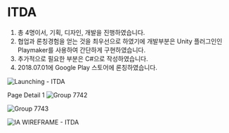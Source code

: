 # ITDA

1. 총 4명이서, 기획, 디자인, 개발을 진행하였습니다. 
2. 협업과 론칭경험을 얻는 것을 최우선으로 하였기에 개발부분은 Unity 플러그인인 Playmaker를 사용하여 간단하게 구현하였습니다.
3. 추가적으로 필요한 부분은 C#으로 작성하였습니다.
4. 2018.07.01에 Google Play 스토어에 론칭하였습니다. 

![Launching - ITDA](https://github.com/JASONLEE-hub/ITDA/assets/81094267/5e2f2caa-e7c2-4a26-a193-c90564d40a96)

Page Detail 1
![Group 7742](https://github.com/JASONLEE-hub/ITDA/assets/81094267/bcde287f-30d8-46f3-902f-9361641746b4)


![Group 7743](https://github.com/JASONLEE-hub/ITDA/assets/81094267/8809de7c-8c8b-4751-ad6c-2ac2705e68c6)


![IA   WIREFRAME - ITDA](https://github.com/JASONLEE-hub/ITDA/assets/81094267/211ccdce-2ffc-4370-92d4-09b8e8f3914c)

